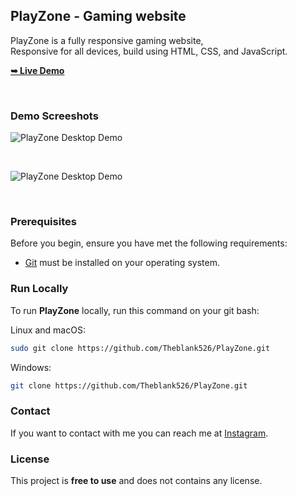 <div>
  <h2>PlayZone - Gaming website</h2>

  PlayZone is a fully responsive gaming website, <br />Responsive for all devices, build using HTML, CSS, and JavaScript.

  <a href="https://theblank526.github.io/QuickCart/"><strong>➥ Live Demo</strong></a>

</div>

<br />

### Demo Screeshots

![PlayZone Desktop Demo](./readme-images/desktop.png "Desktop Demo")

<br />

![PlayZone Desktop Demo](./readme-images/img1.png "Desktop Demo")

<br />

### Prerequisites

Before you begin, ensure you have met the following requirements:

* [Git](https://git-scm.com/downloads "Download Git") must be installed on your operating system.

### Run Locally

To run **PlayZone** locally, run this command on your git bash:

Linux and macOS:

```bash
sudo git clone https://github.com/Theblank526/PlayZone.git
```

Windows:

```bash
git clone https://github.com/Theblank526/PlayZone.git
```

### Contact

If you want to contact with me you can reach me at [Instagram](https://www.Instagram.com/http.arjunsingh).

### License

This project is **free to use** and does not contains any license.
